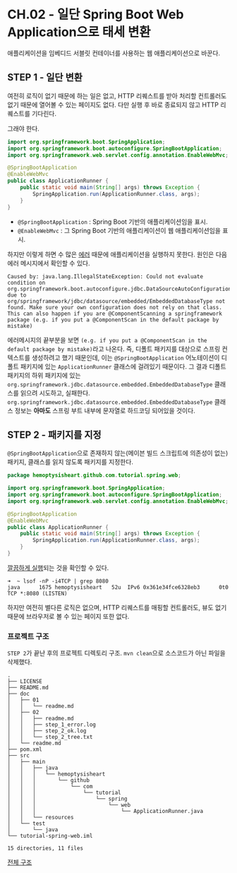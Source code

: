 # CH.02 - 일단 Spring Boot Web Application으로 태세 변환

애플리케이션을 임베디드 서블릿 컨테이너를 사용하는 웹 애플리케이션으로 바꾼다.

## STEP 1 - 일단 변환

여전히 로직이 없기 때문에 하는 일은 없고,
HTTP 리퀘스트를 받아 처리할 컨트롤러도 없기 때문에 열어볼 수 있는 페이지도 없다.
다만 실행 후 바로 종료되지 않고 HTTP 리퀘스트를 기다린다.

그래야 한다.

```java
import org.springframework.boot.SpringApplication;
import org.springframework.boot.autoconfigure.SpringBootApplication;
import org.springframework.web.servlet.config.annotation.EnableWebMvc;

@SpringBootApplication
@EnableWebMvc
public class ApplicationRunner {
    public static void main(String[] args) throws Exception {
        SpringApplication.run(ApplicationRunner.class, args);
    }
}
```

* `@SpringBootApplication` : Spring Boot 기반의 애플리케이션임을 표시.
* `@EnableWebMvc` : 그 Spring Boot 기반의 애플리케이션이 웹 애플리케이션임을 표시.

하지만 이렇게 하면 수 많은 [에러](step_1_error.log) 때문에 애플리케이션을 실행하지 못한다.
원인은 다음 에러 메시지에서 확인할 수 있다.

```
Caused by: java.lang.IllegalStateException: Could not evaluate condition on org.springframework.boot.autoconfigure.jdbc.DataSourceAutoConfiguration$EmbeddedDatabaseConfiguration due to org/springframework/jdbc/datasource/embedded/EmbeddedDatabaseType not found. Make sure your own configuration does not rely on that class. This can also happen if you are @ComponentScanning a springframework package (e.g. if you put a @ComponentScan in the default package by mistake)
```

에러메시지의 끝부분을 보면 `(e.g. if you put a @ComponentScan in the default package by mistake)`라고 나온다.
즉, 디폴트 패키지를 대상으로 스프링 컨텍스트를 생성하려고 했기 때문인데,
이는 `@SpringBootApplication` 어노테이션이 디폴트 패키지에 있는 `ApplicationRunner` 클래스에 걸려있기 때문이다.
그 결과 디폴트 패키지의 하위 패키지에 있는 `org.springframework.jdbc.datasource.embedded.EmbeddedDatabaseType` 클래스를 읽으려 시도하고, 실패한다.
`org.springframework.jdbc.datasource.embedded.EmbeddedDatabaseType` 클래스 정보는 **아마도** 스프링 부트 내부에 문자열로 하드코딩 되어있을 것이다.

## STEP 2 - 패키지를 지정

`@SpringBootApplication`으로 존재하지 않는(메이븐 빌드 스크립트에 의존성이 없는) 패키지, 클래스를 읽지 않도록 패키지를 지정한다.

```java
package hemoptysisheart.github.com.tutorial.spring.web;

import org.springframework.boot.SpringApplication;
import org.springframework.boot.autoconfigure.SpringBootApplication;
import org.springframework.web.servlet.config.annotation.EnableWebMvc;

@SpringBootApplication
@EnableWebMvc
public class ApplicationRunner {
    public static void main(String[] args) throws Exception {
        SpringApplication.run(ApplicationRunner.class, args);
    }
}
```

[깔끔하게 실행](step_2_ok.log)되는 것을 확인할 수 있다.

```
➜  ~ lsof -nP -i4TCP | grep 8080
java      1675 hemoptysisheart   52u  IPv6 0x361e34fce6328eb3      0t0  TCP *:8080 (LISTEN)
```

하지만 여전히 별다른 로직은 없으며, HTTP 리퀘스트를 매핑할 컨트롤러도, 뷰도 없기 때문에 브라우저로 볼 수 있는 페이지 또한 없다.

### 프로젝트 구조

`STEP 2`가 끝난 후의 프로젝트 디렉토리 구조.
`mvn clean`으로 소스코드가 아닌 파일을 삭제했다.

```
.
├── LICENSE
├── README.md
├── doc
│   ├── 01
│   │   └── readme.md
│   ├── 02
│   │   ├── readme.md
│   │   ├── step_1_error.log
│   │   ├── step_2_ok.log
│   │   └── step_2_tree.txt
│   └── readme.md
├── pom.xml
├── src
│   ├── main
│   │   ├── java
│   │   │   └── hemoptysisheart
│   │   │       └── github
│   │   │           └── com
│   │   │               └── tutorial
│   │   │                   └── spring
│   │   │                       └── web
│   │   │                           └── ApplicationRunner.java
│   │   └── resources
│   └── test
│       └── java
└── tutorial-spring-web.iml

15 directories, 11 files
```
[전체 구조](step_2_tree.txt)